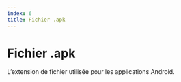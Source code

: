 ```yaml
---
index: 6
title: Fichier .apk
---
```

# Fichier .apk

L’extension de fichier utilisée pour les applications Android.